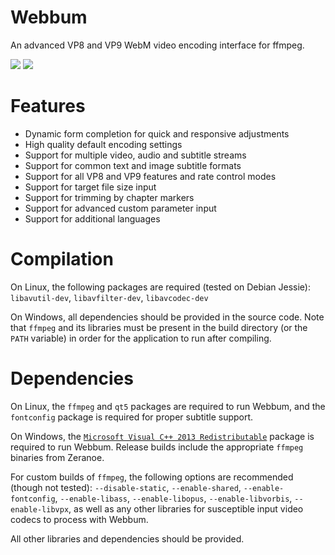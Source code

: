 # Webbum
An advanced VP8 and VP9 WebM video encoding interface for ffmpeg.

![](http://ns326742.ip-37-187-108.eu/static/img/webbum1.png?raw=true)
![](http://ns326742.ip-37-187-108.eu/static/img/webbum2.png?raw=true)

# Features
- Dynamic form completion for quick and responsive adjustments
- High quality default encoding settings
- Support for multiple video, audio and subtitle streams
- Support for common text and image subtitle formats
- Support for all VP8 and VP9 features and rate control modes
- Support for target file size input
- Support for trimming by chapter markers
- Support for advanced custom parameter input
- Support for additional languages

# Compilation
On Linux, the following packages are required (tested on Debian Jessie):  
`libavutil-dev`, `libavfilter-dev`, `libavcodec-dev`

On Windows, all dependencies should be provided in the source code. Note that `ffmpeg` and its libraries must be present in the build directory (or the `PATH` variable) in order for the application to run after compiling.

# Dependencies
On Linux, the `ffmpeg` and `qt5` packages are required to run Webbum, and the `fontconfig` package is required for proper subtitle support.

On Windows, the [`Microsoft Visual C++ 2013 Redistributable`](https://www.microsoft.com/en-ca/download/details.aspx?id=40784) package is required to run Webbum. Release builds include the appropriate `ffmpeg` binaries from Zeranoe.

For custom builds of `ffmpeg`, the following options are recommended (though not tested): `--disable-static`, `--enable-shared`, `--enable-fontconfig`, `--enable-libass`, `--enable-libopus`, `--enable-libvorbis`, `--enable-libvpx`, as well as any other libraries for susceptible input video codecs to process with Webbum.

All other libraries and dependencies should be provided.
